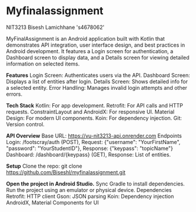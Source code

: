 # Myfinalassignment
NIT3213
Bisesh Lamichhane 's4678062'

MyFinalAssignment is an Android application built with Kotlin that demonstrates API integration, user interface design, and best practices in Android development. It features a Login screen for authentication, a Dashboard screen to display data, and a Details screen for viewing detailed information on selected items.

**Features**
Login Screen: Authenticates users via the API.
Dashboard Screen: Displays a list of entities after login.
Details Screen: Shows detailed info for a selected entity.
Error Handling: Manages invalid login attempts and other errors.


**Tech Stack**
Kotlin: For app development.
Retrofit: For API calls and HTTP requests.
ConstraintLayout and AndroidX: For responsive UI.
Material Design: For modern UI components.
Koin: For dependency injection.
Git: Version control.


**API Overview**
Base URL: https://vu-nit3213-api.onrender.com
Endpoints
Login: /footscray/auth (POST), Request: {"username": "YourFirstName", "password": "YourStudentID"}, Response: {"keypass": "topicName"}
Dashboard: /dashboard/{keypass} (GET), Response: List of entities.

**Setup**
Clone the repo:
git clone https://github.com/Biseshl/myfinalassignment.git


**Open the project in Android Studio.**
Sync Gradle to install dependencies.
Run the project using an emulator or physical device.
Dependencies
Retrofit: HTTP client
Gson: JSON parsing
Koin: Dependency injection
AndroidX, Material Components for UI
